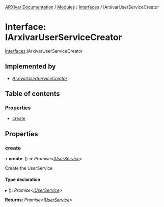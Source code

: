 [ARXivar Documentation](../README.md) / [Modules](../modules.md) / [Interfaces](../modules/interfaces.md) / IArxivarUserServiceCreator

# Interface: IArxivarUserServiceCreator

[Interfaces](../modules/interfaces.md).IArxivarUserServiceCreator

## Implemented by

- [*ArxivarUserServiceCreator*](../classes/arxivaruserservicecreator.arxivaruserservicecreator-1.md)

## Table of contents

### Properties

- [create](interfaces.iarxivaruserservicecreator.md#create)

## Properties

### create

• **create**: () => *Promise*<[*IUserService*](interfaces.iuserservice.md)\>

Create the UserService

#### Type declaration

▸ (): *Promise*<[*IUserService*](interfaces.iuserservice.md)\>

**Returns:** *Promise*<[*IUserService*](interfaces.iuserservice.md)\>
